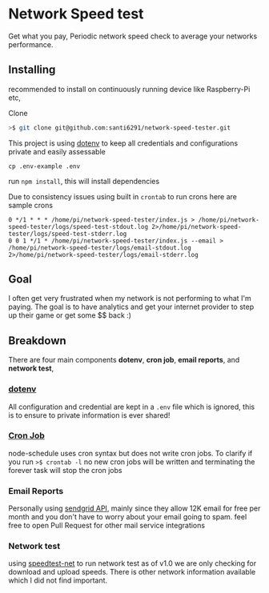 # Network Speed test

Get what you pay, Periodic network speed check to average your networks performance.

## Installing

recommended to install on continuously running device like Raspberry-Pi etc, 

Clone

```bash
>$ git clone git@github.com:santi6291/network-speed-tester.git
```

This project is using [dotenv](https://www.npmjs.com/package/dotenv) to keep all credentials and configurations private and easily assessable 

```
cp .env-example .env
```

run `npm install`, this will install dependencies
 
Due to consistency issues using built in `crontab` to run crons here are sample crons

```
0 */1 * * * /home/pi/network-speed-tester/index.js > /home/pi/network-speed-tester/logs/speed-test-stdout.log 2>/home/pi/network-speed-tester/logs/speed-test-stderr.log
0 0 1 */1 * /home/pi/network-speed-tester/index.js --email > /home/pi/network-speed-tester/logs/email-stdout.log 2>/home/pi/network-speed-tester/logs/email-stderr.log
```

## Goal
I often get very frustrated when my network is not performing to what I'm paying. The goal is to have analytics and get your internet provider to step up their game or get some $$ back :) 

## Breakdown

There are four main components **dotenv**, **cron job**, **email reports**, and **network test**,

### [dotenv](https://www.npmjs.com/package/dotenv)

All configuration and credential are kept in a `.env` file which is ignored, this is to ensure to private information is ever shared!


### [Cron Job](https://github.com/node-schedule/node-schedule)

node-schedule uses cron syntax but does not write cron jobs. To clarify if you run `>$ crontab -l` no new cron jobs will be written and terminating the forever task will stop the cron jobs

### Email Reports

Personally using [sendgrid API](https://github.com/sendgrid/sendgrid-nodejs), mainly since they allow 12K email for free per month and you don't have to worry about your email going to spam. feel free to open Pull Request for other mail service integrations

### Network test
using [speedtest-net](https://github.com/ddsol/speedtest.net) to run network test as of v1.0 we are only checking for download and upload speeds. There is other network information available which I did not find important.
